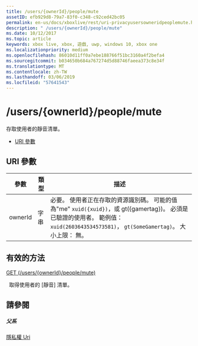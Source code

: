 ```yaml
---
title: /users/{ownerId}/people/mute
assetID: efb929d8-79a7-83f0-c348-c92ced42bc05
permalink: en-us/docs/xboxlive/rest/uri-privacyusersowneridpeoplemute.html
description: " /users/{ownerId}/people/mute"
ms.date: 10/12/2017
ms.topic: article
keywords: xbox live, xbox, 遊戲, uwp, windows 10, xbox one
ms.localizationpriority: medium
ms.openlocfilehash: 86010d11ff0a7ebe188766f51bc3160a4f2befa4
ms.sourcegitcommit: b034650b684a767274d5d88746faeea373c8e34f
ms.translationtype: MT
ms.contentlocale: zh-TW
ms.lasthandoff: 03/06/2019
ms.locfileid: "57641543"
---
```

# <a name="usersowneridpeoplemute"></a>/users/{ownerId}/people/mute
存取使用者的靜音清單。

  * [URI 參數](#ID4EQ)

<a id="ID4EQ"></a>


## <a name="uri-parameters"></a>URI 參數

| 參數| 類型| 描述|
| --- | --- | --- |
| ownerId| 字串| 必要。 使用者正在存取的資源識別碼。 可能的值為"me" <code>xuid({xuid})</code>，或 gt({gamertag})。 必須是已驗證的使用者。 範例值： <code>xuid(2603643534573581)</code>， <code>gt(SomeGamertag)</code>。 大小上限： 無。 |

<a id="ID4ETB"></a>


## <a name="valid-methods"></a>有效的方法

[GET (/users/{ownerId}/people/mute)](uri-privacyusersowneridpeoplemuteget.md)

&nbsp;&nbsp;取得使用者的 [靜音] 清單。

<a id="ID4E4B"></a>


## <a name="see-also"></a>請參閱

<a id="ID4E6B"></a>


##### <a name="parent"></a>父系

[隱私權 Uri](atoc-reference-privacyv2.md)

